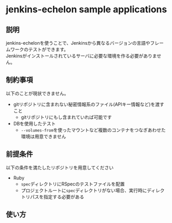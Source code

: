 # jenkins-echelon sample applications

## 説明
jenkins-echelonを使うことで、Jenkinsから異なるバージョンの言語やフレームワークのテストができます。  
Jenkinsがインストールされているサーバに必要な環境を作る必要がありません。

## 制約事項
以下のことが現状できません。
* gitリポジトリに含まれない秘密情報系のファイル(APIキー情報など)を渡すこと
    * gitリポジトリにもし含まれていれば可能です
* DBを使用したテスト
    * `--volumes-from`を使ったマウントなど複数のコンテナをつなぎあわせた環境は用意できません

## 前提条件
以下の条件を満たしたリポジトリを用意してください
* Ruby
    * `spec`ディレクトリにRSpecのテストファイルを配置
    * プロジェクトルートに`spec`ディレクトリがない場合、実行時にディレクトリパスを指定する必要がある

## 使い方
